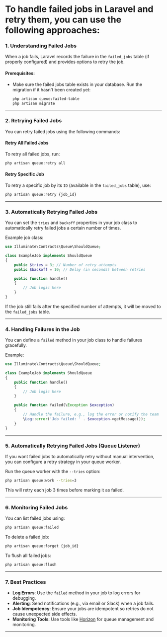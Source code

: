 # To handle failed jobs in Laravel and retry them, you can use the following approaches:

### 1. **Understanding Failed Jobs**

When a job fails, Laravel records the failure in the `failed_jobs` table (if properly configured) and provides options to retry the job.

#### Prerequisites:

- Make sure the failed jobs table exists in your database.
  Run the migration if it hasn't been created yet:
  ```bash
  php artisan queue:failed-table
  php artisan migrate
  ```

---

### 2. **Retrying Failed Jobs**

You can retry failed jobs using the following commands:

#### Retry All Failed Jobs

To retry all failed jobs, run:

```bash
php artisan queue:retry all
```

#### Retry Specific Job

To retry a specific job by its `ID` (available in the `failed_jobs` table), use:

```bash
php artisan queue:retry {job_id}
```

---

### 3. **Automatically Retrying Failed Jobs**

You can set the `tries` and `backoff` properties in your job class to automatically retry failed jobs a certain number of times.

Example job class:

```php
use Illuminate\Contracts\Queue\ShouldQueue;

class ExampleJob implements ShouldQueue
{
    public $tries = 3; // Number of retry attempts
    public $backoff = 10; // Delay (in seconds) between retries

    public function handle()
    {
        // Job logic here
    }
}
```

If the job still fails after the specified number of attempts, it will be moved to the `failed_jobs` table.

---

### 4. **Handling Failures in the Job**

You can define a `failed` method in your job class to handle failures gracefully.

Example:

```php
use Illuminate\Contracts\Queue\ShouldQueue;

class ExampleJob implements ShouldQueue
{
    public function handle()
    {
        // Job logic here
    }

    public function failed(\Exception $exception)
    {
        // Handle the failure, e.g., log the error or notify the team
        \Log::error('Job failed: ' . $exception->getMessage());
    }
}
```

---

### 5. **Automatically Retrying Failed Jobs (Queue Listener)**

If you want failed jobs to automatically retry without manual intervention, you can configure a retry strategy in your queue worker.

Run the queue worker with the `--tries` option:

```bash
php artisan queue:work --tries=3
```

This will retry each job 3 times before marking it as failed.

---

### 6. **Monitoring Failed Jobs**

You can list failed jobs using:

```bash
php artisan queue:failed
```

To delete a failed job:

```bash
php artisan queue:forget {job_id}
```

To flush all failed jobs:

```bash
php artisan queue:flush
```

---

### 7. **Best Practices**

- **Log Errors**: Use the `failed` method in your job to log errors for debugging.
- **Alerting**: Send notifications (e.g., via email or Slack) when a job fails.
- **Job Idempotency**: Ensure your jobs are idempotent so retries do not cause unexpected side effects.
- **Monitoring Tools**: Use tools like [Horizon](https://laravel.com/docs/horizon) for queue management and monitoring.

---

